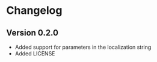 # Changelog

## Version 0.2.0
- Added support for parameters in the localization string
- Added LICENSE